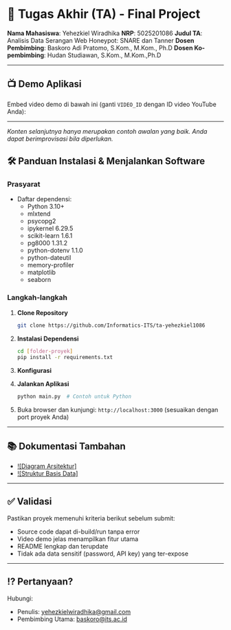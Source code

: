 # 🏁 Tugas Akhir (TA) - Final Project

**Nama Mahasiswa**: Yehezkiel Wiradhika
**NRP**: 5025201086
**Judul TA**: Analisis Data Serangan Web Honeypot: SNARE dan Tanner
**Dosen Pembimbing**: Baskoro Adi Pratomo, S.Kom., M.Kom., Ph.D
**Dosen Ko-pembimbing**: Hudan Studiawan, S.Kom., M.Kom.,Ph.D

---

## 📺 Demo Aplikasi  
Embed video demo di bawah ini (ganti `VIDEO_ID` dengan ID video YouTube Anda):  

<!-- [![Demo Aplikasi](https://i.ytimg.com/vi/zIfRMTxRaIs/maxresdefault.jpg)](https://www.youtube.com/watch?v=VIDEO_ID)   -->
<!-- *Klik gambar di atas untuk menonton demo* -->

---

*Konten selanjutnya hanya merupakan contoh awalan yang baik. Anda dapat berimprovisasi bila diperlukan.*

## 🛠 Panduan Instalasi & Menjalankan Software

### Prasyarat  
- Daftar dependensi:
  - Python 3.10+
  - mlxtend
  - psycopg2
  - ipykernel 6.29.5
  - scikit-learn 1.6.1
  - pg8000 1.31.2 
  - python-dotenv 1.1.0
  - python-dateutil
  - memory-profiler
  - matplotlib
  - seaborn

### Langkah-langkah  
1. **Clone Repository**  
   ```bash
   git clone https://github.com/Informatics-ITS/ta-yehezkiel1086
   ```
2. **Instalasi Dependensi**
   ```bash
   cd [folder-proyek]
   pip install -r requirements.txt
   ```
3. **Konfigurasi**
<!-- - Salin/rename file .env.example menjadi .env
- Isi variabel lingkungan sesuai kebutuhan (database, API key, dll.) -->
4. **Jalankan Aplikasi**
   ```bash
   python main.py  # Contoh untuk Python
   ```
5. Buka browser dan kunjungi: `http://localhost:3000` (sesuaikan dengan port proyek Anda)

---

## 📚 Dokumentasi Tambahan

<!-- - [![Dokumentasi API]](docs/api.md) -->
- [![Diagram Arsitektur]](docs/architecture.png)
- [![Struktur Basis Data]](docs/database_schema.sql)

---

## ✅ Validasi

Pastikan proyek memenuhi kriteria berikut sebelum submit:
- Source code dapat di-build/run tanpa error
- Video demo jelas menampilkan fitur utama
- README lengkap dan terupdate
- Tidak ada data sensitif (password, API key) yang ter-expose

---

## ⁉️ Pertanyaan?

Hubungi:
- Penulis: yehezkielwiradhika@gmail.com
- Pembimbing Utama: baskoro@its.ac.id
